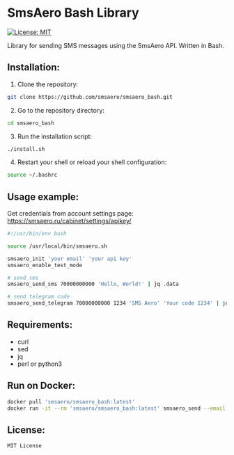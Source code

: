 # SmsAero Bash Library

[![License: MIT](https://img.shields.io/badge/License-MIT-yellow.svg)](https://opensource.org/licenses/MIT)

Library for sending SMS messages using the SmsAero API. Written in Bash.

## Installation:

1. Clone the repository:
```bash
git clone https://github.com/smsaero/smsaero_bash.git
```

2. Go to the repository directory:
```bash
cd smsaero_bash
```

3. Run the installation script:
```bash
./install.sh
```

4. Restart your shell or reload your shell configuration:
```bash
source ~/.bashrc
```

## Usage example:

Get credentials from account settings page: https://smsaero.ru/cabinet/settings/apikey/

```bash
#!/usr/bin/env bash

source /usr/local/bin/smsaero.sh

smsaero_init 'your email' 'your api key'
smsaero_enable_test_mode

# send sms
smsaero_send_sms 70000000000 'Hello, World!' | jq .data

# send telegram code
smsaero_send_telegram 70000000000 1234 'SMS Aero' 'Your code 1234' | jq .data
```

## Requirements:

- curl
- sed
- jq
- perl or python3


## Run on Docker:

```bash
docker pull 'smsaero/smsaero_bash:latest'
docker run -it --rm 'smsaero/smsaero_bash:latest' smsaero_send --email "your email" --api_key "your api key" --phone 70000000000 --message 'Hello, World!'
```

## License:

```
MIT License
```
